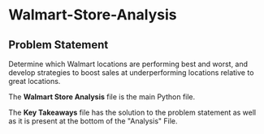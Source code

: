 # Walmart-Store-Analysis

## Problem Statement
Determine which Walmart locations are performing best and worst, and develop strategies to boost sales at underperforming locations relative to great locations.


The **Walmart Store Analysis** file is the main Python file.   

The **Key Takeaways** file has the solution to the problem statement as well as it is present at the bottom of the "Analysis" File. 
